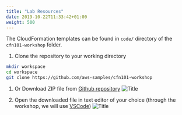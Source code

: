```yaml
---
title: "Lab Resources"
date: 2019-10-22T11:33:42+01:00
weight: 500
---
```


The CloudFormation templates can be found in `code/` directory of the `cfn101-workshop` folder.

1. Clone the repository to your working directory
```bash
mkdir workspace
cd workspace
git clone https://github.com/aws-samples/cfn101-workshop
```

1. Or Download ZIP file from [Github repository](https://github.com/aws-samples/cfn101-workshop)
![Title](/20-prerequisites/git-download.png)

1. Open the downloaded file in text editor of your choice (through the workshop, we will use [VSCode](https://code.visualstudio.com/))
![Title](/20-prerequisites/vscode.png)

